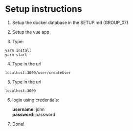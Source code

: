 # Setup instructions

1. Setup the docker database in the SETUP.md (GROUP_07)

2. Setup the vue app

3. Type:

```
yarn install
yarn start
```

4. Type in the url

```
localhost:3000/user/createUser
```

5. Type in the url

```
localhost:3000
```

6. login using credentials:

   **username**: john  
   **password**: password
  
7. Done!
